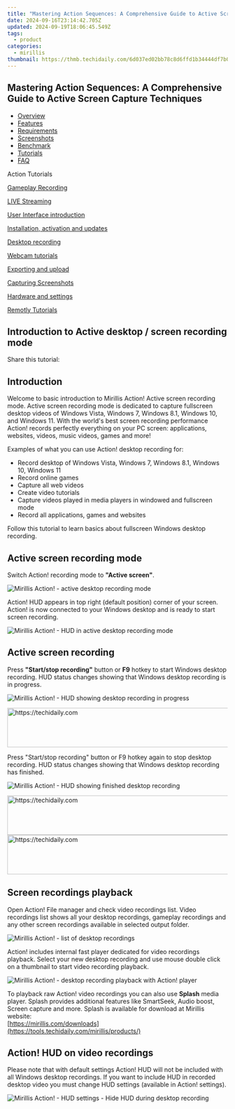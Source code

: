 ```yaml
---
title: "Mastering Action Sequences: A Comprehensive Guide to Active Screen Capture Techniques"
date: 2024-09-16T23:14:42.705Z
updated: 2024-09-19T18:06:45.549Z
tags:
  - product
categories:
  - mirillis
thumbnail: https://thmb.techidaily.com/6d037ed02bb78c8d6ffd1b34444df7b04ee29318597dde2ea49af183ae0562b3.png
---
```


## Mastering Action Sequences: A Comprehensive Guide to Active Screen Capture Techniques

* [Overview](https://tools.techidaily.com/mirillis/products/)
* [Features](https://tools.techidaily.com/mirillis/products/)
* [Requirements](https://tools.techidaily.com/mirillis/products/)
* [Screenshots](https://tools.techidaily.com/mirillis/products/)
* [Benchmark](https://tools.techidaily.com/mirillis/products/)
* [Tutorials](https://tools.techidaily.com/mirillis/products/)
* [FAQ](https://tools.techidaily.com/mirillis/products/)

Action Tutorials

[Gameplay Recording](https://tools.techidaily.com/mirillis/products/) 

[LIVE Streaming](https://tools.techidaily.com/mirillis/products/) 

[User Interface introduction](https://tools.techidaily.com/mirillis/products/) 

[Installation, activation and updates](https://tools.techidaily.com/mirillis/products/) 

[Desktop recording](https://tools.techidaily.com/mirillis/products/) 

[Webcam tutorials](https://tools.techidaily.com/mirillis/products/) 

[Exporting and upload](https://tools.techidaily.com/mirillis/products/) 

[Capturing Screenshots](https://tools.techidaily.com/mirillis/products/) 

[Hardware and settings](https://tools.techidaily.com/mirillis/products/) 

[Remotly Tutorials](https://remotly.com/tutorials/getting-started-with-remotly-for-windows-pc) 

## Introduction to Active desktop / screen recording mode

  
 Share this tutorial:

##  Introduction 

 Welcome to basic introduction to Mirillis Action! Active screen recording mode. Active screen recording mode is dedicated to capture fullscreen desktop videos of Windows Vista, Windows 7, Windows 8.1, Windows 10, and Windows 11\. With the world's best screen recording performance Action! records perfectly everything on your PC screen: applications, websites, videos, music videos, games and more! 

 Examples of what you can use Action! desktop recording for:

* Record desktop of Windows Vista, Windows 7, Windows 8.1, Windows 10, Windows 11
* Record online games
* Capture all web videos
* Create video tutorials
* Capture videos played in media players in windowed and fullscreen mode
* Record all applications, games and websites

 Follow this tutorial to learn basics about fullscreen Windows desktop recording.

## Active screen recording mode

 Switch Action! recording mode to **"Active screen"**.

![Mirillis Action! - active desktop recording mode](https://mirillis.com/res/old/gfx/tutorials/basics/mirillis_action_active_desktop_recording_mode.jpg) 

 Action! HUD appears in top right (default position) corner of your screen. Action! is now connected to your Windows desktop and is ready to start screen recording. 

![Mirillis Action! - HUD in active desktop recording mode](https://mirillis.com/res/old/gfx/tutorials/basics/mirillis_action_HUD_normal_status.jpg) 

## Active screen recording

 Press **"Start/stop recording"** button or **F9** hotkey to start Windows desktop recording. HUD status changes showing that Windows desktop recording is in progress.

![Mirillis Action! - HUD showing desktop recording in progress](https://mirillis.com/res/old/gfx/tutorials/basics/mirillis_action_HUD_video_recording_status.jpg) 

<!-- affiliate ads begin -->
<a href="https://appsumo.8odi.net/c/5597632/2049379/7443" target="_top" id="2049379">
  <img src="//a.impactradius-go.com/display-ad/7443-2049379" border="0" alt="https://techidaily.com" width="728" height="90"/>
</a>
<img height="0" width="0" src="https://appsumo.8odi.net/i/5597632/2049379/7443" style="position:absolute;visibility:hidden;" border="0" />
<!-- affiliate ads end -->

 Press "Start/stop recording" button or F9 hotkey again to stop desktop recording. HUD status changes showing that Windows desktop recording has finished.

![Mirillis Action! - HUD showing finished desktop recording](https://mirillis.com/res/old/gfx/tutorials/basics/mirillis_action_HUD_normal_status2.jpg) 

<!-- affiliate ads begin -->
<a href="https://unicoeye.pxf.io/c/5597632/2134489/18498" target="_top" id="2134489">
  <img src="//a.impactradius-go.com/display-ad/18498-2134489" border="0" alt="https://techidaily.com" width="728" height="90"/>
</a>
<img height="0" width="0" src="https://unicoeye.pxf.io/i/5597632/2134489/18498" style="position:absolute;visibility:hidden;" border="0" />
<!-- affiliate ads end -->

<!-- affiliate ads begin -->
<a href="https://appsumo.8odi.net/c/5597632/2144281/7443" target="_top" id="2144281">
  <img src="//a.impactradius-go.com/display-ad/7443-2144281" border="0" alt="https://techidaily.com" width="728" height="90"/>
</a>
<img height="0" width="0" src="https://appsumo.8odi.net/i/5597632/2144281/7443" style="position:absolute;visibility:hidden;" border="0" />
<!-- affiliate ads end -->

##  Screen recordings playback

 Open Action! File manager and check video recordings list. Video recordings list shows all your desktop recordings, gameplay recordings and any other screen recordings available in selected output folder. 

![Mirillis Action! - list of desktop recordings](https://mirillis.com/res/old/gfx/tutorials/basics/mirillis_action_active_desktop_recording_thumbnail.jpg) 

 Action! includes internal fast player dedicated for video recordings playback. Select your new desktop recording and use mouse double click on a thumbnail to start video recording playback.

![Mirillis Action! - desktop recording playback with Action! player](https://mirillis.com/res/old/gfx/tutorials/basics/mirillis_action_active_desktop_recording_playback.jpg) 

 To playback raw Action! video recordings you can also use **Splash** media player. Splash provides additional features like SmartSeek, Audio boost, Screen capture and more. Splash is available for download at Mirillis website:   
[https://mirillis.com/downloads](https://tools.techidaily.com/mirillis/products/) 

## Action! HUD on video recordings

 Please note that with default settings Action! HUD will not be included with all Windows desktop recordings. If you want to include HUD in recorded desktop video you must change HUD settings (available in Action! settings).

![Mirillis Action! - HUD settings - Hide HUD during desktop recording](https://mirillis.com/res/old/gfx/tutorials/basics/mirillis_action_HUD_settings_hide_during_desktop_recording.jpg)

<ins class="adsbygoogle"
     style="display:block"
     data-ad-format="autorelaxed"
     data-ad-client="ca-pub-7571918770474297"
     data-ad-slot="1223367746"></ins>

<ins class="adsbygoogle"
     style="display:block"
     data-ad-client="ca-pub-7571918770474297"
     data-ad-slot="8358498916"
     data-ad-format="auto"
     data-full-width-responsive="true"></ins>

